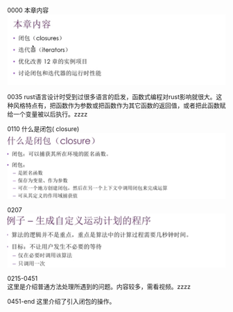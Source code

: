 0000 本章内容
![](images/2021-07-12-19-15-22.png)

0035 rust语言设计时受到过很多语言的启发，函数式编程对rust影响就很大。这种风格特点有，把函数作为参数或把函数作为其它函数的返回值，或者把此函数赋给一个变量被以后执行。zzzz

0110 什么是闭包( closure)
![](images/2021-07-12-19-20-26.png)

0207
![](images/2021-07-12-19-21-18.png)

0215-0451  
这里是介绍普通方法处理所遇到的问题。内容较多，需看视频。zzzz

0451-end
这里介绍了引入闭包的操作。